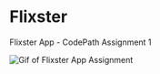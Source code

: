 # Flixster
Flixster App - CodePath Assignment 1

![Gif of Flixster App Assignment](https://imgur.com/mVjEcIt)
